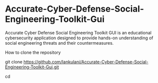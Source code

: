 # Accurate-Cyber-Defense-Social-Engineering-Toolkit-Gui
Accurate Cyber Defense Social Engineering Toolkit GUI is an educational cybersecurity application designed to provide hands-on understanding of social engineering threats and their countermeasures.


How to clone the repository

git clone https://github.com/Iankulani/Accurate-Cyber-Defense-Social-Engineering-Toolkit-Gui,git

cd 
